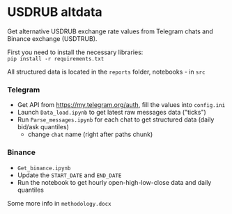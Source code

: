 # USDRUB altdata

Get alternative USDRUB exchange rate values from Telegram chats and Binance exchange (USDTRUB). 

First you need to install the necessary libraries:  
`pip install -r requirements.txt`

All structured data is located in the `reports` folder, notebooks - in `src`
     
### Telegram

* Get API from https://my.telegram.org/auth, fill the values into `config.ini`
* Launch `Data_load.ipynb` to get latest raw messages data ("ticks")
* Run `Parse_messages.ipynb` for each chat to get structured data (daily bid/ask quantiles)
  * change `chat` name (right after paths chunk)

### Binance

* `Get_binance.ipynb`
* Update the `START_DATE` and `END_DATE`
* Run the notebook to get hourly open-high-low-close data and daily quantiles

Some more info in `methodology.docx`